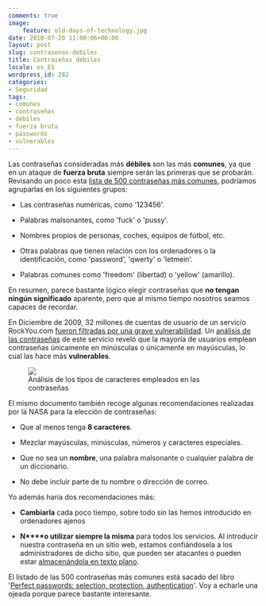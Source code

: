 ```yaml
---
comments: true
image:
    feature: old-days-of-technology.jpg
date: 2010-07-20 11:00:06+00:00
layout: post
slug: contrasenas-debiles
title: Contraseñas débiles
locale: es_ES
wordpress_id: 282
categories:
- Seguridad
tags:
- comunes
- contraseñas
- débiles
- fuerza bruta
- passwords
- vulnerables
---
```


Las contraseñas consideradas más **débiles** son las más **comunes**, ya que en un ataque de **fuerza bruta** siempre serán las primeras que se probarán. Revisando un poco esta [lista de 500 contraseñas más comunes](http://www.whatsmypass.com/the-top-500-worst-passwords-of-all-time), podríamos agruparlas en los siguientes grupos:



	
  * Las contraseñas numéricas, como '123456'.

	
  * Palabras malsonantes, como 'fuck' o 'pussy'.

	
  * Nombres propios de personas, coches, equipos de fútbol, etc.

	
  * Otras palabras que tienen relación con los ordenadores o la  identificación, como 'password', 'qwerty' o 'letmein'.

	
  * Palabras comunes como 'freedom' (libertad) o 'yellow' (amarillo).


En resumen, parece bastante lógico elegir contraseñas que **no tengan ningún significado** aparente, pero que al mismo tiempo nosotros seamos capaces de recordar.

En Diciembre de 2009, 32 millones de cuentas de usuario de un servicio RockYou.com [fueron filtradas por una grave vulnerabilidad](http://www.scmagazineus.com/rockyou-hack-compromises-32-million-passwords/article/159676/). Un [análisis de las contraseñas](http://www.imperva.com/docs/WP_Consumer_Password_Worst_Practices.pdf) de este servicio reveló que la mayoría de usuarios emplean contraseñas únicamente en minúsculas o únicamente en mayúsculas, lo cual las hace más **vulnerables**.


<figure>
	<a href="http://jllopezpino.files.wordpress.com/2010/07/passwords-rockyou.jpg">
        <img src="http://jllopezpino.files.wordpress.com/2010/07/passwords-rockyou.jpg">
    </a>
	<figcaption>Análisis de los tipos de caracteres empleados en las contraseñas</figcaption>
</figure>

El mismo documento también recoge algunas recomendaciones realizadas por la NASA para la elección de contraseñas:



	
  * Que al menos tenga **8 caracteres**.

	
  * Mezclar mayúsculas, minúsculas, números y caracteres especiales.

	
  * Que no sea un **nombre**, una palabra malsonante o cualquier palabra de un diccionario.

	
  * No debe incluir parte de tu nombre o dirección de correo.


Yo además haría dos recomendaciones más:

	
  * **Cambiarla** cada poco tiempo, sobre todo sin las hemos introducido en ordenadores ajenos

	
  * **N****o utilizar siempre la misma** para todos los servicios. Al introducir nuestra contraseña en un sitio web, estamos confiándosela a los administradores de dicho sitio, que pueden ser atacantes o pueden estar [almacenándola en texto plano](http://www.passwordfail.com/websites.aspx).


El listado de las 500 contraseñas más comunes está sacado del libro '[Perfect passwords: selection, protection, authentication](http://books.google.es/books?id=18PMr6ra0UQC)'. Voy a echarle una ojeada porque parece bastante interesante.
